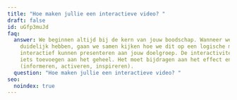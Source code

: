 ```yaml
---
title: "Hoe maken jullie een interactieve video? "
draft: false
id: uGfp3muJd
faq:
  answer: We beginnen altijd bij de kern van jouw boodschap. Wanneer we dit 100%
    duidelijk hebben, gaan we samen kijken hoe we dit op een logische manier
    interactief kunnen presenteren aan jouw doelgroep. De interactiviteit moet
    iets toevoegen aan het geheel. Het moet bijdragen aan het effect en het doel
    (informeren, activeren, inspireren).
  question: "Hoe maken jullie een interactieve video? "
seo:
  noindex: true
---
```

